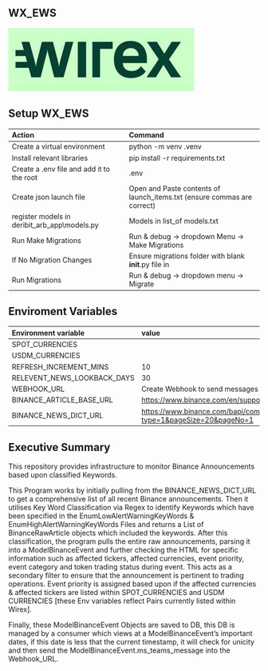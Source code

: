 
## **WX_EWS**
![Wirex_logo](wirex_logo.png)

## Setup WX_EWS

|Action|Command
| :-| :-
|Create a virtual environment| python -m venv .venv
|Install relevant libraries | pip install -r requirements.txt|
|Create a .env file and add it to the root | .env
|Create json launch file| Open and Paste contents of launch_items.txt (ensure commas are correct)|
|register models in  deribit_arb_app\models.py | Models in list_of models.txt|
|Run Make Migrations|Run & debug -> dropdown Menu -> Make Migrations |
|If  No Migration Changes |Ensure migrations folder with blank __init__.py file in |
|Run Migrations|Run & debug -> dropdown menu -> Migrate|

## Enviroment Variables

|Environment variable|value|
| :-| :-
|SPOT_CURRENCIES|
|USDM_CURRENCIES|
|REFRESH_INCREMENT_MINS|10
|RELEVENT_NEWS_LOOKBACK_DAYS|30
|WEBHOOK_URL|Create Webhook to send messages for teams
|BINANCE_ARTICLE_BASE_URL|https://www.binance.com/en/support/announcement/
|BINANCE_NEWS_DICT_URL|https://www.binance.com/bapi/composite/v1/public/cms/article/list/query?type=1&pageSize=20&pageNo=1

## Executive Summary
This repository provides infrastructure to monitor Binance Announcements based upon classified Keywords. 

This Program works by initially pulling from the BINANCE_NEWS_DICT_URL to get a comprehensive list of all recent Binance announcements. Then it utilises Key Word Classification via Regex to identify Keywords which have been specified in the EnumLowAlertWarningKeyWords & EnumHighAlertWarningKeyWords Files and returns a List of BinanceRawArticle objects which included the keywords. 
After this classification, the program pulls the entire raw announcements, parsing it into a ModelBinanceEvent and further checking the HTML for specific information such as affected tickers, affected currencies, event priority, event category and token trading status during event. This acts as a secondary filter to ensure that the announcement is pertinent to trading operations. Event priority is assigned based upon if the affected currencies & affected tickers are listed within SPOT_CURRENCIES and USDM CURRENCIES [these Env variables reflect Pairs currently listed within Wirex].

Finally, these ModelBinanceEvent Objects are saved to DB, this DB is managed by a consumer which views at a ModelBinanceEvent’s important dates, if this date is less that the current timestamp, it will check for unicity and then send the ModelBinanceEvent.ms_teams_message into the Webhook_URL. 
